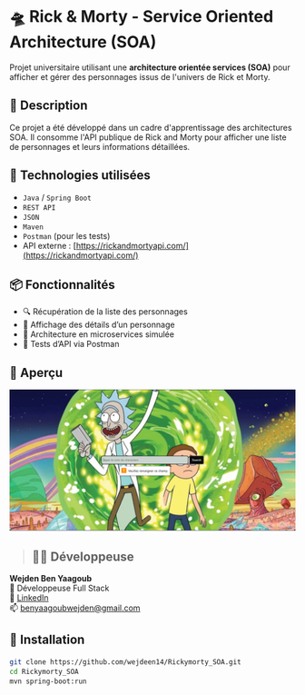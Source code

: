 # 🛸 Rick & Morty - Service Oriented Architecture (SOA)

Projet universitaire utilisant une **architecture orientée services (SOA)** pour afficher et gérer des personnages issus de l'univers de Rick et Morty.

## 📌 Description

Ce projet a été développé dans un cadre d'apprentissage des architectures SOA. Il consomme l'API publique de Rick and Morty pour afficher une liste de personnages et leurs informations détaillées.

## 🧰 Technologies utilisées

- `Java` / `Spring Boot`
- `REST API`
- `JSON`
- `Maven`
- `Postman` (pour les tests)
- API externe : [https://rickandmortyapi.com/](https://rickandmortyapi.com/)

## 📦 Fonctionnalités

- 🔍 Récupération de la liste des personnages
- 👤 Affichage des détails d’un personnage
- 🔁 Architecture en microservices simulée
- 🧪 Tests d’API via Postman

## 📸 Aperçu
![Aperçu Rick et Morty](/ricky.png)

> ## 🙋‍♀️ Développeuse

**Wejden Ben Yaagoub**  
📍 Développeuse Full Stack  
🔗 [LinkedIn](https://www.linkedin.com/in/wejdenbenyaagoub/)  
📫 [benyaagoubwejden@gmail.com](mailto:benyaagoubwejden@gmail.com)


## 🚀 Installation

```bash
git clone https://github.com/wejdeen14/Rickymorty_SOA.git
cd Rickymorty_SOA
mvn spring-boot:run
